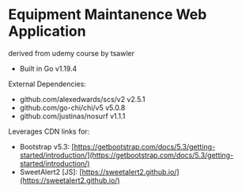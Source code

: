 # Equipment Maintanence Web Application

derived from udemy course by tsawler
* Built in Go v1.19.4

External Dependencies:
* github.com/alexedwards/scs/v2 v2.5.1
* github.com/go-chi/chi/v5 v5.0.8
* github.com/justinas/nosurf v1.1.1

Leverages CDN links for:
* Bootstrap v5.3: [https://getbootstrap.com/docs/5.3/getting-started/introduction/](https://getbootstrap.com/docs/5.3/getting-started/introduction/)
* SweetAlert2 [JS]:  [https://sweetalert2.github.io/](https://sweetalert2.github.io/)
